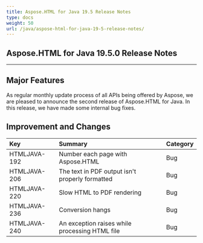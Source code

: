 ```yaml
---
title: Aspose.HTML for Java 19.5 Release Notes
type: docs
weight: 50
url: /java/aspose-html-for-java-19-5-release-notes/
---
```


## **Aspose.HTML for Java 19.5.0 Release Notes** ## 
-----
## **Major Features** ## 
As regular monthly update process of all APIs being offered by Aspose, we are pleased to announce the second release of Aspose.HTML for Java. In this release, we have made some internal bug fixes.
## **Improvement and Changes** ## 

|**Key**|**Summary**|**Category**|
| :- | :- | :- |
|HTMLJAVA-192|Number each page with Aspose.HTML|Bug|
|HTMLJAVA-206|The text in PDF output isn't properly formatted|Bug|
|HTMLJAVA-220|Slow HTML to PDF rendering|Bug|
|HTMLJAVA-236|Conversion hangs|Bug|
|HTMLJAVA-240|An exception raises while processing HTML file|Bug|

